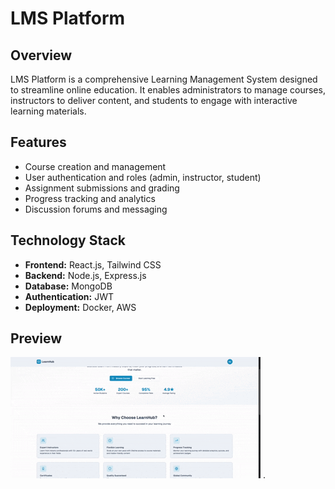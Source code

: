 # LMS Platform

## Overview

LMS Platform is a comprehensive Learning Management System designed to streamline online education. It enables administrators to manage courses, instructors to deliver content, and students to engage with interactive learning materials.

## Features

- Course creation and management
- User authentication and roles (admin, instructor, student)
- Assignment submissions and grading
- Progress tracking and analytics
- Discussion forums and messaging

## Technology Stack

- **Frontend:** React.js, Tailwind CSS
- **Backend:** Node.js, Express.js
- **Database:** MongoDB
- **Authentication:** JWT
- **Deployment:** Docker, AWS

## Preview

![LMS Platform Preview](./Preview.gif)
.
